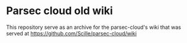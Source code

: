 # Parsec cloud old wiki

This repository serve as an archive for the parsec-cloud's wiki that was served at <https://github.com/Scille/parsec-cloud/wiki>
